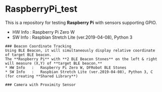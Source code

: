 # RaspberryPi_test
This is a repository for testing **Raspberry Pi** with sensors supporting GPIO.
* HW Info	:	Raspberry Pi Zero W
* SW Info	:	Raspbian Stretch Lite (ver.2019-04-08), Python 3

```
### Beacon Coordinate Tracking
Using BLE Beacon, it will simultaneously display relative coordinate of target BLE beacon.
The **Raspberry Pi** with **2 BLE Beacon Stones** on the left & right will measure (X,Y) of **target BLE beacon.**
* HW Info	:	Raspberry Pi Zero W, DFRobot BLE Stones
* SW Info	:	Raspbian Stretch Lite (ver.2019-04-08), Python 3, C (for creating **Shared Library**)

```
```
### Camera with Proximity Sensor

```